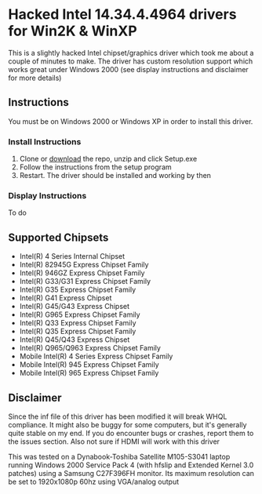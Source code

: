 # Hacked Intel 14.34.4.4964 drivers for Win2K & WinXP
This is a slightly hacked Intel chipset/graphics driver which took me about a couple of minutes to make. The driver has custom resolution support which works great under Windows 2000 (see display instructions and disclaimer for more details)

## Instructions
You must be on Windows 2000 or Windows XP in order to install this driver.

### Install Instructions

1. Clone or [download](https://github.com/RoozerXC/Express14344/archive/refs/heads/main.zip) the repo, unzip and click Setup.exe
2. Follow the instructions from the setup program
3. Restart. The driver should be installed and working by then

### Display Instructions
To do

## Supported Chipsets
- Intel(R) 4 Series Internal Chipset
- Intel(R) 82945G Express Chipset Family
- Intel(R) 946GZ Express Chipset Family
- Intel(R) G33/G31 Express Chipset Family
- Intel(R) G35 Express Chipset Family
- Intel(R) G41 Express Chipset
- Intel(R) G45/G43 Express Chipset
- Intel(R) G965 Express Chipset Family
- Intel(R) Q33 Express Chipset Family
- Intel(R) Q35 Express Chipset Family
- Intel(R) Q45/Q43 Express Chipset
- Intel(R) Q965/Q963 Express Chipset Family
- Mobile Intel(R) 4 Series Express Chipset Family
- Mobile Intel(R) 945 Express Chipset Family
- Mobile Intel(R) 965 Express Chipset Family

## Disclaimer
Since the inf file of this driver has been modified it will break WHQL compliance. It might also be buggy for some computers, but it's generally quite stable on my end. If you do encounter bugs or crashes, report them to the issues section. Also not sure if HDMI will work with this driver

This was tested on a Dynabook-Toshiba Satellite M105-S3041 laptop running Windows 2000 Service Pack 4 (with hfslip and Extended Kernel 3.0 patches) using a Samsung C27F396FH monitor. Its maximum resolution can be set to 1920x1080p 60hz using VGA/analog output
